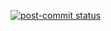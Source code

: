 [![post-commit status](https://github.com/snailbaron/ve/actions/workflows/post-commit.yml/badge.svg?branch=main)](https://github.com/snailbaron/ve/actions/workflows/post-commit.yml?query=branch:main)
